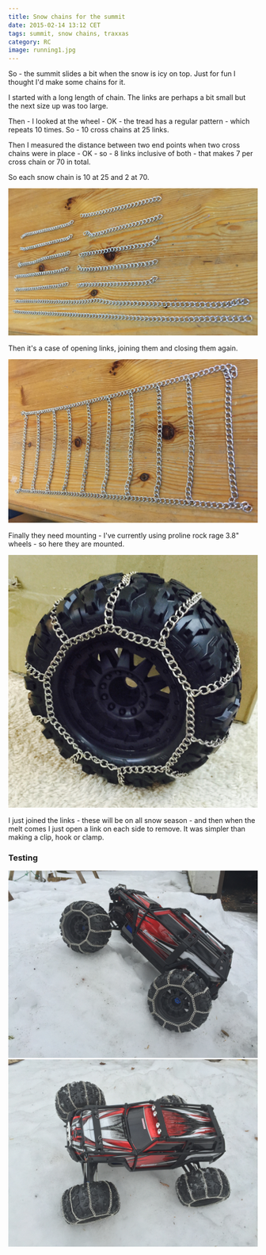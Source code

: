 ```yaml
---
title: Snow chains for the summit
date: 2015-02-14 13:12 CET
tags: summit, snow chains, traxxas
category: RC
image: running1.jpg
---
```


So - the summit slides a bit when the snow is icy on top. Just for fun I thought I'd make some chains for it.

I started with a long length of chain. The links are perhaps a bit small but the next size up was too large.

Then - I looked at the wheel - OK - the tread has a regular pattern - which repeats 10 times. So - 10 cross chains at 25 links.

Then I measured the distance between two end points when two cross chains were in place - OK - so - 8 links inclusive of both - that makes 7 per cross chain or 70 in total.

So each snow chain is 10 at 25 and 2 at 70.

![Chain Parts](parts.jpg 'Chain Parts')

Then it's a case of opening links, joining them and closing them again.

![Snow chain complete](made.jpg 'Snow chain complete')

Finally they need mounting - I've currently using proline rock rage 3.8&quot; wheels - so here they are mounted.

![Snow chain mounted](mounted.jpg 'Snow chain mounted')

I just joined the links - these will be on all snow season - and then when the melt comes I just open a link on each side to remove. It was simpler than making a clip, hook or clamp.

### Testing

![On the snow](running1.jpg 'On the snow')
![On the snow](running2.jpg 'On the snow')

<embed-youtube id="9Hs7LapRiIQ"></embed-youtube>
